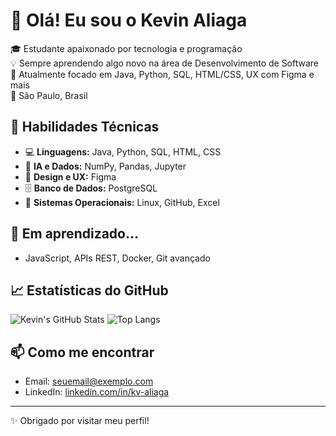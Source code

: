 # 👋 Olá! Eu sou o Kevin Aliaga

🎓 Estudante apaixonado por tecnologia e programação  
💡 Sempre aprendendo algo novo na área de Desenvolvimento de Software  
🌱 Atualmente focado em Java, Python, SQL, HTML/CSS, UX com Figma e mais  
📍 São Paulo, Brasil

## 🚀 Habilidades Técnicas

- 💻 **Linguagens:** Java, Python, SQL, HTML, CSS
- 🧠 **IA e Dados:** NumPy, Pandas, Jupyter
- 🎨 **Design e UX:** Figma
- 🗄️ **Banco de Dados:** PostgreSQL
- 🐧 **Sistemas Operacionais:** Linux, GitHub, Excel

## 📘 Em aprendizado...

- JavaScript, APIs REST, Docker, Git avançado

## 📈 Estatísticas do GitHub

![Kevin's GitHub Stats](https://github-readme-stats.vercel.app/api?username=kv-aliaga&show_icons=true&theme=tokyonight)
![Top Langs](https://github-readme-stats.vercel.app/api/top-langs/?username=kv-aliaga&layout=compact&theme=tokyonight)

## 📫 Como me encontrar

- Email: seuemail@exemplo.com
- LinkedIn: [linkedin.com/in/kv-aliaga](https://linkedin.com/in/kv-aliaga)

---

✨ Obrigado por visitar meu perfil!
